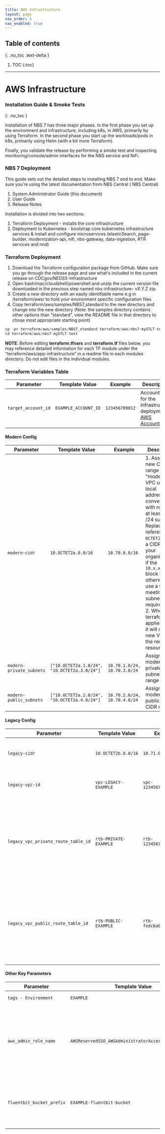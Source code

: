 ```yaml
---
title: AWS Infrastructure
layout: page
nav_order: 4
nav_enabled: true
---
```


## Table of contents
{: .no_toc .text-delta }

1. TOC
{:toc}

---

# AWS Infrastructure 
### Installation Guide & Smoke Tests
{: .no_toc }

Installation of NBS 7 has three major phases. In the first phase you set up the environment and infrastructure, including k8s, in AWS, 
primarily by using Terraform. In the second phase you start up the workloads/pods in k8s, primarily using Helm (with a bit more Terraform).

Finally, you validate the release by performing a smoke test and inspecting monitoring/console/admin interfaces for the NBS service and
NiFi.


### NBS 7 Deployment
This guide sets out the detailed steps to installing NBS 7 end to end.
Make sure you’re using the latest documentation from NBS Central ( NBS Central)
1. System Administrator Guide (this document)
2. User Guide
3. Release Notes

Installation is divided into two sections:

1. Terraform Deployment - installs the core infrastructure
2. Deployment to Kubernetes - bootstrap core kubernetes infrastructure services & install and configure microservices (elasticSearch,
page-builder, modernization-api, nifi, nbs-gateway, data-ingestion, RTR services and nnd)

### Terraform Deployment 
1. Download the Terraform configuration package from GitHub. Make sure you go through the release page and see what's included in
the current release on CDCgov/NEDSS-Infrastructure
2. Open bash/mac/cloudshell/powershell and unzip the current version file downloaded in the previous step named nbs-infrastructure-
vX.Y.Z zip.
3. Create a new directory with an easily identifiable name e.g <nbs7-mySTLT-test> in /terraform/aws/ to hold your environment specific
configuration files
4. Copy terraform/aws/samples/NBS7_standard to the new directory and change into the new directory (Note: the samples directory
contains other options than “standard”, view the README file in that directory to chose most appropriate starting point)
```js
cp -pr terraform/aws/samples/NBS7_standard terraform/aws/nbs7-mySTLT-test
cd terraform/aws/nbs7-mySTLT-test
```


**NOTE**: Before editing **terraform.tfvars** and **terraform.tf** files below, you may reference detailed information for each TF module under the
“terraform/aws/app-infrastructure” in a readme file in each modules directory. Do not edit files in the individual modules.

### Terraform Variables Table

| **Parameter**                         | **Template Value**                            | **Example**                              | **Description**                                                                                                                                     |
|--------------------------------------|------------------------------------------------|------------------------------------------|-----------------------------------------------------------------------------------------------------------------------------------------------------|
| `target_account_id`                  | `EXAMPLE_ACCOUNT_ID`                          | `123456789012`                           | Account ID for the infrastructure deployment [AWS Account ID](https://us-east-1.console.aws.amazon.com/billing/home?region=us-east-1#/account)     |

#### Modern Config

| **Parameter**              | **Template Value**              | **Example**                       | **Description**                                                                                                                                     |
|---------------------------|----------------------------------|-----------------------------------|-----------------------------------------------------------------------------------------------------------------------------------------------------|
| `modern-cidr`             | `10.OCTET2a.0.0/16`             | `10.70.0.0/16`                    | 1. Assign a new CIDR range for the "modern" VPC using local addressing conventions with room for at least 4 x /24 subnets. Replace all references to `OCTET2a` with a CIDR from your organization if the `10.x.x.x` block is used, otherwise use a CIDR meeting subnet requirements. <br> 2. When the terraform is applied later, it will create a new VPC for the required resources. |
| `modern-private_subnets` | `["10.OCTET2a.1.0/24", "10.OCTET2a.3.0/24"]` | `10.70.1.0/24, 10.70.3.0/24`     | Assign a new modern private subnet CIDR range                                                                                                       |
| `modern-public_subnets`  | `["10.OCTET2a.2.0/24", "10.OCTET2a.4.0/24"]` | `10.70.2.0/24, 10.70.4.0/24`     | Assign a new modern public subnet CIDR range                                                                                                        |

#### Legacy Config

| **Parameter**                         | **Template Value**                 | **Example**                             | **Description**                                                                                                            |
|--------------------------------------|-----------------------------------|-----------------------------------------|----------------------------------------------------------------------------------------------------------------------------|
| `legacy-cidr`                        | `10.OCTET2b.0.0/16`               | `10.71.0.0/16`                          | Existing VPC CIDR for NBS classic application `legacy-cidr`                                                               |
| `legacy-vpc-id`                      | `vpc-LEGACY-EXAMPLE`             | `vpc-12345678901234567`                | Existing NBS Classic application VPC ID `legacy-vpc-id`                                                                   |
| `legacy_vpc_private_route_table_id` | `rtb-PRIVATE-EXAMPLE`            | `rtb-1234567890abcdef`                 | This is the route table used by the subnets to which the database is attached. (Assuming the RDS instance is on private subnets with corresponding route tables) |
| `legacy_vpc_public_route_table_id`  | `rtb-PUBLIC-EXAMPLE`             | `rtb-fedcba0987654321`                | This is the route table used by the subnets the application servers and/or load balancer are attached to (assume these are on “public” subnets)   |

#### Other Key Parameters

| **Parameter**              | **Template Value**                                  | **Example**                                 | **Description**                                                                                          |
|---------------------------|-----------------------------------------------------|---------------------------------------------|----------------------------------------------------------------------------------------------------------|
| `tags - Environment`      | `EXAMPLE`                                           | `fts3`                                      | Target environment                                                                                       |
| `aws_admin_role_name`     | `AWSReservedSSO_AWSAdministratorAccess_EXAMPLE_ROLE` | `AWSReservedSSO_AWSAdministratorAccess_12345678abcdefg` | This is the role your IAM/SSO user assumes when logged in. Get the value using: `aws sts get-caller-identity` |
| `fluentbit_bucket_prefix` | `EXAMPLE-fluentbit-bucket`                          | `fts3-fluentbit-bucket`                     | An S3 bucket that will be created to capture consolidated logs via FluentBit                            |
